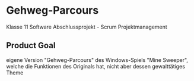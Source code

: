 # Gehweg-Parcours
Klasse 11 Software Abschlussprojekt - Scrum Projektmanagement

## Product Goal

eigene Version "Gehweg-Parcours" des Windows-Spiels "Mine Sweeper", welche die  Funktionen des Originals hat, nicht aber dessen gewalttätiges Theme

